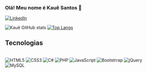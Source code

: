 ### Olá! Meu nome é Kauê Santos 👋

[![LinkedIn](https://img.shields.io/badge/LinkedIn-0077B5?style=for-the-badge&logo=linkedin&logoColor=white)](https://www.linkedin.com/in/kau%C3%AA-santos-a084b7256)

![Kauê GitHub stats](https://github-readme-stats.vercel.app/api?username=KauesSilva&show_icons=true&theme=tokyonight)
[![Top Langs](https://github-readme-stats.vercel.app/api/top-langs/?username=KauesSilva&layout=compact)](https://github.com/anuraghazra/github-readme-stats)

## Tecnologias

<div style="display: inline_block"><br/>
    <img align="center" alt="HTML5" src="https://img.shields.io/badge/HTML5-E34F26?style=for-the-badge&logo=html5&logoColor=white" />
    <img align="center" alt="CSS3" src="https://img.shields.io/badge/CSS3-1572B6?style=for-the-badge&logo=css3&logoColor=white" />
    <img align="center" alt="C#" src="https://img.shields.io/badge/C%23-239120?style=for-the-badge&logo=c-sharp&logoColor=white" />
    <img align="center" alt="PHP" src="https://img.shields.io/badge/PHP-777BB4?style=for-the-badge&logo=php&logoColor=white" />
    <img align="center" alt="JavaScript" src="https://img.shields.io/badge/JavaScript-F7DF1E?style=for-the-badge&logo=javascript&logoColor=black" />
    <img align="center" alt="Bootstrrap" src="https://img.shields.io/badge/Bootstrap-563D7C?style=for-the-badge&logo=bootstrap&logoColor=white" />
    <img align="center" alt="jQuery" src="https://img.shields.io/badge/jQuery-0769AD?style=for-the-badge&logo=jquery&logoColor=white" />
    <img align="center" alt="MySQL" src="https://img.shields.io/badge/MySQL-00000F?style=for-the-badge&logo=mysql&logoColor=white" />
</div>
